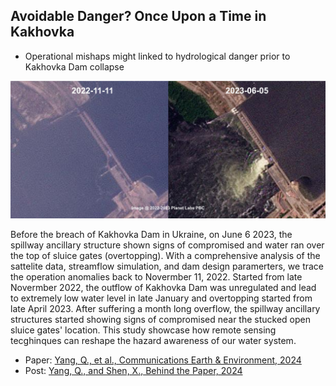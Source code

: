 ## Avoidable Danger? Once Upon a Time in Kakhovka
- Operational mishaps might linked to hydrological danger prior to Kakhovka Dam collapse

[![Kakhovka](../images/Kakhovka.png)](https://www.nature.com/articles/s43247-024-01397-5)

Before the breach of Kakhovka Dam in Ukraine, on June 6 2023, the spillway ancillary structure shown signs of compromised and water ran over the top of sluice gates (overtopping). With a comprehensive analysis of the sattelite data, streamflow simulation, and dam design paramerters, we trace the operation anomalies back to Novermber 11, 2022. Started from late Novermber 2022, the outflow of Kakhovka Dam was unregulated and lead to extremely low water level in late January and overtopping started from late April 2023. After suffering a month long overflow, the spillway ancillary structures started showing signs of compromised near the stucked open sluice gates' location. This study showcase how remote sensing tecghinques can reshape the hazard awareness of our water system.

- Paper: [Yang, Q., et al., Communications Earth & Environment, 2024](https://www.nature.com/articles/s43247-024-01397-5)
- Post: [Yang, Q., and Shen, X., Behind the Paper, 2024](https://communities.springernature.com/posts/avoidable-danger-once-upon-a-time-in-kakhovka?channel_id=behind-the-paper)